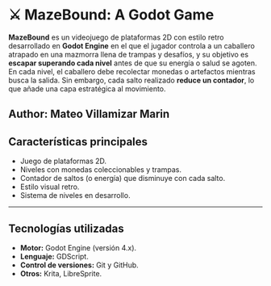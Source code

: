 # ⚔️ MazeBound: A Godot Game

**MazeBound** es un videojuego de plataformas 2D con estilo retro desarrollado en **Godot Engine** en el que el jugador controla a un caballero atrapado en una mazmorra llena de trampas y desafíos, y su objetivo es **escapar superando cada nivel** antes de que su energía o salud se agoten.
En cada nivel, el caballero debe recolectar monedas o artefactos mientras busca la salida. Sin embargo, cada salto realizado **reduce un contador**, lo que añade una capa estratégica al movimiento.

**Author:** Mateo Villamizar Marin
---

## Características principales

- Juego de plataformas 2D.  
- Niveles con monedas coleccionables y trampas.  
- Contador de saltos (o energía) que disminuye con cada salto.  
- Estilo visual retro.  
- Sistema de niveles en desarrollo.  

---

## Tecnologías utilizadas

- **Motor:** Godot Engine (versión 4.x).
- **Lenguaje:** GDScript.
- **Control de versiones:** Git y GitHub.
- **Otros:** Krita, LibreSprite.
